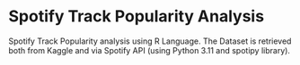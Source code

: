 # Spotify Track Popularity Analysis
 Spotify Track Popularity analysis using R Language. The Dataset is retrieved both from Kaggle and via Spotify API (using Python 3.11 and spotipy library). 
